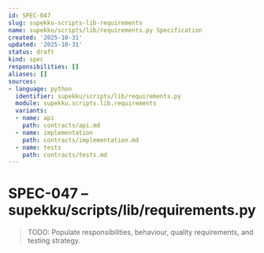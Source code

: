 ```yaml
---
id: SPEC-047
slug: supekku-scripts-lib-requirements
name: supekku/scripts/lib/requirements.py Specification
created: '2025-10-31'
updated: '2025-10-31'
status: draft
kind: spec
responsibilities: []
aliases: []
sources:
- language: python
  identifier: supekku/scripts/lib/requirements.py
  module: supekku.scripts.lib.requirements
  variants:
  - name: api
    path: contracts/api.md
  - name: implementation
    path: contracts/implementation.md
  - name: tests
    path: contracts/tests.md
---
```


# SPEC-047 – supekku/scripts/lib/requirements.py

> TODO: Populate responsibilities, behaviour, quality requirements, and testing strategy.
